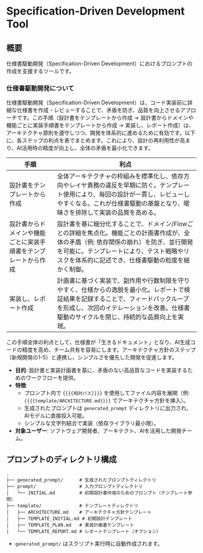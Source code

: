 # Specification-Driven Development Tool

## 概要

仕様書駆動開発（Specification-Driven Development）におけるプロンプトの作成を支援するツールです。


### 仕様書駆動開発について
仕様書駆動開発（Specification-Driven Development）は、コード実装前に詳細な仕様書を作成・レビューすることで、矛盾を防ぎ、品質を向上させるアプローチです。この手順（設計書をテンプレートから作成 → 設計書からドメインや機能ごとに実装手順書をテンプレートから作成 → 実装し、レポート作成）は、アーキテクチャ原則を遵守しつつ、開発を体系的に進めるために有効です。以下に、各ステップの利点を表でまとめます。これにより、設計の再利用性が高まり、AI活用時の精度が向上し、全体の矛盾を最小化できます。

| 手順 | 利点 |
|------|------|
| 設計書をテンプレートから作成 | 全体アーキテクチャの枠組みを標準化し、依存方向やレイヤ責務の違反を早期に防ぐ。テンプレート使用により、毎回の設計が一貫し、レビューしやすくなる。これが仕様書駆動の基盤となり、曖昧さを排除して実装の品質を高める。 |
| 設計書からドメインや機能ごとに実装手順書をテンプレートから作成 | 設計書を基に細分化することで、ドメイン/Flowごとの詳細を焦点化。機能ごとの計画書作成が、全体の矛盾（例: 依存関係の崩れ）を防ぎ、並行開発を可能に。テンプレートにより、テスト戦略やリスクを体系的に記述でき、仕様書駆動の粒度を細かく制御。 |
| 実装し、レポート作成 | 計画書に基づく実装で、副作用や行数制限を守りやすく、仕様からの逸脱を最小化。レポートで検証結果を記録することで、フィードバックループを形成し、次回のイテレーションを改善。仕様書駆動のサイクルを閉じ、持続的な品質向上を実現。 |

この手順全体の利点として、仕様書が「生きるドキュメント」となり、AI生成コードの精度を高め、チーム共有を容易にします。アーキテクチャ方針のステップ（新規開発の1-5）と連携し、シンプルさを優先した開発を促進します。

- **目的**: 設計書と実装計画書を基に、矛盾のない高品質なコードを実装するためのワークフローを提供。
- **特徴**:
  - プロンプト内で `{{{{相対パス}}}}` を使用してファイル内容を展開（例: `{{{{template/ARCHITECTURE.md}}}}` でアーキテクチャ方針を挿入）。
  - 生成されたプロンプトは `generated_prompt` ディレクトリに出力され、AIモデルに直接投入可能。
  - シンプルな文字列結合で実装（依存ライブラリ最小限）。
- **対象ユーザー**: ソフトウェア開発者、アーキテクト、AIを活用した開発チーム。

## プロンプトのディレクトリ構成

```
.
├── generated_prompt/      # 生成されたプロンプトディレクトリ
├── prompt/                # 入力プロンプトディレクトリ
│   └── INITIAL.md         # 初期設計書作成のためのプロンプト（テンプレート参照）
├── template/              # テンプレートディレクトリ
│   ├── ARCHITECTURE.md    # アーキテクチャ方針テンプレート
│   ├── TEMPLATE_INITIAL.md # 初期設計テンプレート
│   ├── TEMPLATE_PLAN.md   # 実装計画書テンプレート
│   └── TEMPLATE_REPORT.md # レポートテンプレート（オプション）
```

- `generated_prompt/` はスクリプト実行時に自動作成されます。
